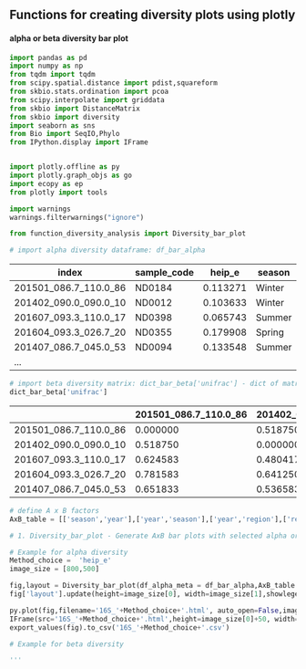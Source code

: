 ## Functions for creating diversity plots using plotly

#### alpha or beta diversity bar plot
```python
import pandas as pd
import numpy as np
from tqdm import tqdm
from scipy.spatial.distance import pdist,squareform
from skbio.stats.ordination import pcoa
from scipy.interpolate import griddata
from skbio import DistanceMatrix
from skbio import diversity
import seaborn as sns
from Bio import SeqIO,Phylo
from IPython.display import IFrame


import plotly.offline as py
import plotly.graph_objs as go
import ecopy as ep
from plotly import tools

import warnings
warnings.filterwarnings("ignore")

from function_diversity_analysis import Diversity_bar_plot

# import alpha diversity dataframe: df_bar_alpha
```
| index	| sample_code	| heip_e	| season	| year	| region|
| --- | --- | --- | --- | --- | --- |
| 201501_086.7_110.0_86	| ND0184	| 0.113271	| Winter	| 2015	| Off|
| 201402_090.0_090.0_10	| ND0012	| 0.103633	| Winter	| 2014	| Off|
| 201607_093.3_110.0_17	| ND0398	| 0.065743	| Summer	| 2016	| Off|
| 201604_093.3_026.7_20	| ND0355	| 0.179908	| Spring	| 2016	| SCB|
| 201407_086.7_045.0_53	| ND0094	| 0.133548	| Summer	| 2014	| Up|
| ...|

```python
# import beta diversity matrix: dict_bar_beta['unifrac'] - dict of matrics calculated using different methods
dict_bar_beta['unifrac']
```
|     | 201501_086.7_110.0_86	| 201402_090.0_090.0_10 |	201607_093.3_110.0_17 |	201604_093.3_026.7_20 |	201407_086.7_045.0_53|
| --- | --- | --- | --- | --- | --- |
| 201501_086.7_110.0_86	| 0.000000	| 0.518750	| 0.624583	| 0.781583	| 0.651833| 
| 201402_090.0_090.0_10	| 0.518750	| 0.000000	| 0.480417	| 0.641250	| 0.536583| 
| 201607_093.3_110.0_17	| 0.624583	| 0.480417	| 0.000000	| 0.796750	| 0.761083| 
| 201604_093.3_026.7_20	| 0.781583	| 0.641250	| 0.796750	| 0.000000	| 0.566000| 
| 201407_086.7_045.0_53	| 0.651833	| 0.536583	| 0.761083	| 0.566000	| 0.000000| 
```python
# define A x B factors 
AxB_table = [['season','year'],['year','season'],['year','region'],['region','season']]

# 1. Diversity_bar_plot - Generate AxB bar plots with selected alpha or beta diversity results and group the data using selected factor A and B; the significantly different groups are determined using  marked with different alphabets   

# Example for alpha diversity
Method_choice =  'heip_e'
image_size = [800,500]

fig,layout = Diversity_bar_plot(df_alpha_meta = df_bar_alpha,AxB_table = AxB_table,div_a_col=Method_choice, diversity_type='alpha', cols=1,Color_pattern = 'Spectral');
fig['layout'].update(height=image_size[0], width=image_size[1],showlegend=False);

py.plot(fig,filename='16S_'+Method_choice+'.html', auto_open=False,image='png',image_filename='16S_'+Method_choice,image_height=image_size[0],image_width=image_size[1])
IFrame(src='16S_'+Method_choice+'.html',height=image_size[0]+50, width=image_size[1]+50)
export_values(fig).to_csv('16S_'+Method_choice+'.csv')

# Example for beta diversity

'''
